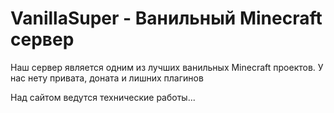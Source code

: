 # VanillaSuper - Ванильный Minecraft сервер
Наш сервер является одним из лучших ванильных Minecraft проектов. У нас нету привата, доната и лишних плагинов

Над сайтом ведутся технические работы...

